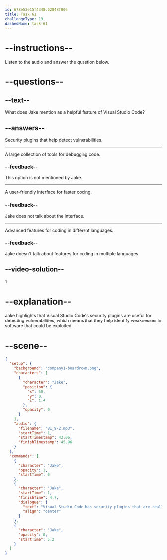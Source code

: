 ```yaml
---
id: 678e53e15f4348c62848f006
title: Task 61
challengeType: 19
dashedName: task-61
---
```


<!-- (audio) Jake: That's a good reason, but wouldn’t we need something that can easily detect vulnerabilities? Visual Studio Code has security plugins that are really helpful for that. -->

# --instructions--

Listen to the audio and answer the question below.

# --questions--

## --text--

What does Jake mention as a helpful feature of Visual Studio Code?

## --answers--

Security plugins that help detect vulnerabilities.

---

A large collection of tools for debugging code.

### --feedback--

This option is not mentioned by Jake.

---

A user-friendly interface for faster coding.

### --feedback--

Jake does not talk about the interface.

---

Advanced features for coding in different languages.

### --feedback--

Jake doesn't talk about features for coding in multiple languages.

## --video-solution--

1

# --explanation--

Jake highlights that Visual Studio Code's security plugins are useful for detecting vulnerabilities, which means that they help identify weaknesses in software that could be exploited.

# --scene--

```json
{
  "setup": {
    "background": "company1-boardroom.png",
    "characters": [
      {
        "character": "Jake",
        "position": {
          "x": 50,
          "y": 0,
          "z": 1.4
        },
        "opacity": 0
      }
    ],
    "audio": {
      "filename": "B1_9-2.mp3",
      "startTime": 1,
      "startTimestamp": 42.06,
      "finishTimestamp": 45.96
    }
  },
  "commands": [
    {
      "character": "Jake",
      "opacity": 1,
      "startTime": 0
    },
    {
      "character": "Jake",
      "startTime": 1,
      "finishTime": 4.7,
      "dialogue": {
        "text": "Visual Studio Code has security plugins that are really helpful for that.",
        "align": "center"
      }
    },
    {
      "character": "Jake",
      "opacity": 0,
      "startTime": 5.2
    }
  ]
}
```
